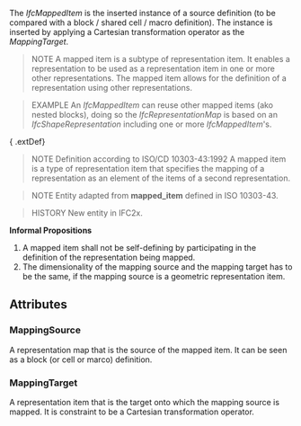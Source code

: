 The _IfcMappedItem_ is the inserted instance of a source definition (to be compared with a block / shared cell / macro definition). The instance is inserted by applying a Cartesian transformation operator as the _MappingTarget_.

<!-- end of short definition -->


> NOTE A mapped item is a subtype of representation item. It enables a representation to be used as a representation item in one or more other representations. The mapped item allows for the definition of a representation using other representations.

> EXAMPLE An _IfcMappedItem_ can reuse other mapped items (ako nested blocks), doing so the _IfcRepresentationMap_ is based on an _IfcShapeRepresentation_ including one or more _IfcMappedItem_'s.

{ .extDef}
> NOTE Definition according to ISO/CD 10303-43:1992
> A mapped item is a type of representation item that specifies the mapping of a representation as an element of the items of a second representation.

> NOTE Entity adapted from **mapped_item** defined in ISO 10303-43.

> HISTORY New entity in IFC2x.

**Informal Propositions**

1. A mapped item shall not be self-defining by participating in the definition of the representation being mapped.
2. The dimensionality of the mapping source and the mapping target has to be the same, if the mapping source is a geometric representation item.

## Attributes

### MappingSource
A representation map that is the source of the mapped item. It can be seen as a block (or cell or marco) definition.

### MappingTarget
A representation item that is the target onto which the mapping source is mapped. It is constraint to be a Cartesian transformation operator.
